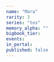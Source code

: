 ```yaml
---
name: "Mara"
rarity: 3
series: "tos"
memory_alpha: ""
bigbook_tier:
events:
in_portal:
published: false
---
```


